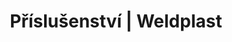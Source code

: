 ---
Link: "file:/Users/vinayakpatel/Downloads/www.weldplast.cz/produkty/prislusenstvo/prislusenstvi-svarovaci-botky/prislusenstvi-svarovaci-botky-k-svar"
product_name: "null"
product_id: "null"
title: "Příslušenství | Weldplast"
product_desc: ""
product_specs: ""
product_downloads: ""
href: ""
accessories: ""
similar_products: ""
---